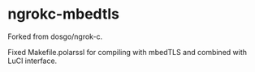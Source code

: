 # ngrokc-mbedtls

Forked from dosgo/ngrok-c.

Fixed Makefile.polarssl for compiling with mbedTLS and combined with LuCI interface.
